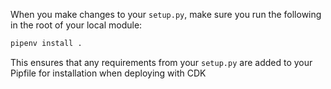 When you make changes to your `setup.py`, make sure you run the following in the root of your local module:

```sh
pipenv install .
```

This ensures that any requirements from your `setup.py` are added to your Pipfile for installation when deploying with CDK
